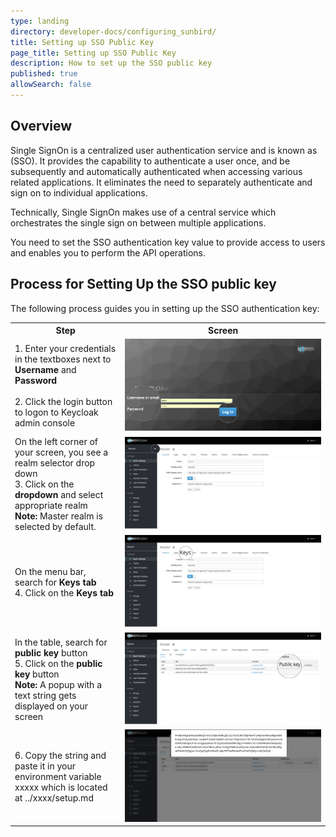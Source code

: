 ```yaml
---
type: landing
directory: developer-docs/configuring_sunbird/
title: Setting up SSO Public Key
page_title: Setting up SSO Public Key 
description: How to set up the SSO public key
published: true
allowSearch: false
---
```

## Overview

Single SignOn is a centralized user authentication service and is known as (SSO). It provides the capability to authenticate a user once, and be subsequently and automatically authenticated when accessing various related applications. It eliminates the need to separately authenticate and sign on to individual applications. 

Technically, Single SignOn makes use of a central service which orchestrates the single sign on between multiple applications.

You need to set the SSO authentication key value to provide access to users and enables you to perform the API operations. 

## Process for Setting Up the SSO public key

The following process guides you in setting up the SSO authentication key:

<table>
  <tr>
    <th style="width:35%;">Step
    </th>
    <th style="width:65%;">Screen
    </th>
  </tr>
  
  <tr>
  <td> 1. Enter your credentials in the textboxes next to <b>Username</b> and <b>Password</b><br>
    <br>2. Click the login button to logon to Keycloak admin console
     </td>
      <td><img src="pages\developer-docs\configuring_sunbird\images\keycloak_login.png"></td>
  </tr>
    <tr>
    <td> On the left corner of your screen, you see a realm selector drop down<br>
    3. Click on the <b>dropdown</b> and select appropriate realm<br>
<b>Note:</b> Master realm is selected by default.<br>
     </td>
      <td><img src="pages\developer-docs\configuring_sunbird\images\realm_select.png"></td>
  </tr>
      <tr>
    <td> On the menu bar, search for <b>Keys tab</b> <br>
4.  Click on the <b>Keys tab</b>
     </td>
      <td><img src="pages\developer-docs\configuring_sunbird\images\select_key_tab.png"></td>
  </tr>
     <tr>
    <td> In the table, search for <b>public key</b> button<br>
      5. Click on the <b>public key</b> button <br>
        <b>Note:</b> A popup with a text string gets displayed on your screen
    </td>
    <td>
      <img src="pages\developer-docs\configuring_sunbird\images\public_key_btn.png">
      </td>
  </tr>
  <tr>
    <td> 6. Copy the string and paste it in your environment variable xxxxx which is located at ../xxxx/setup.md<br> 
     </td>
      <td><img src="pages\developer-docs\configuring_sunbird\images\copy_token.png"></td>
  </tr>
  </table>
